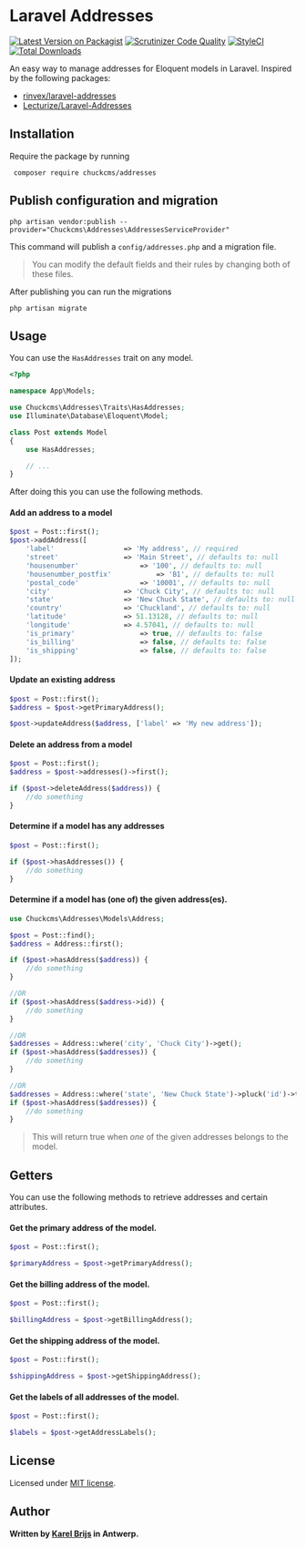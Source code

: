 # Laravel Addresses

[![Latest Version on Packagist](https://img.shields.io/packagist/v/chuckcms/addresses.svg?style=flat-square)](https://packagist.org/packages/chuckcms/addresses)
[![Scrutinizer Code Quality](https://scrutinizer-ci.com/g/chuckcms/addresses/badges/quality-score.png?b=main)](https://scrutinizer-ci.com/g/chuckcms/addresses/?branch=main)
[![StyleCI](https://github.styleci.io/repos/403383360/shield?branch=main)](https://github.styleci.io/repos/403383360?branch=main)
[![Total Downloads](https://img.shields.io/packagist/dt/chuckcms/addresses.svg?style=flat-square)](https://packagist.org/packages/spatie/laravel-permission)

An easy way to manage addresses for Eloquent models in Laravel.
Inspired by the following packages:
- [rinvex/laravel-addresses](https://github.com/rinvex/laravel-addresses)
- [Lecturize/Laravel-Addresses](https://github.com/Lecturize/Laravel-Addresses)

## Installation

Require the package by running

``` composer require chuckcms/addresses```

## Publish configuration and migration
``` php artisan vendor:publish --provider="Chuckcms\Addresses\AddressesServiceProvider" ```

This command will publish a ```config/addresses.php``` and a migration file.

> You can modify the default fields and their rules by changing both of these files.

After publishing you can run the migrations

``` php artisan migrate ```

## Usage

You can use the ```HasAddresses``` trait on any model.

```php
<?php

namespace App\Models;

use Chuckcms\Addresses\Traits\HasAddresses;
use Illuminate\Database\Eloquent\Model;

class Post extends Model
{
    use HasAddresses;

    // ...
} 
```

After doing this you can use the following methods.

#### Add an address to a model

```php
$post = Post::first();
$post->addAddress([
	'label' 				=> 'My address', // required
	'street' 				=> 'Main Street', // defaults to: null
	'housenumber' 				=> '100', // defaults to: null
	'housenumber_postfix' 			=> 'B1', // defaults to: null
	'postal_code'				=> '10001', // defaults to: null
	'city'					=> 'Chuck City', // defaults to: null
	'state'					=> 'New Chuck State', // defaults to: null
	'country'				=> 'Chuckland', // defaults to: null
	'latitude'				=> 51.13128, // defaults to: null
	'longitude'				=> 4.57041, // defaults to: null
	'is_primary'				=> true, // defaults to: false
	'is_billing'				=> false, // defaults to: false
	'is_shipping'				=> false, // defaults to: false
]);
```

#### Update an existing address

```php
$post = Post::first();
$address = $post->getPrimaryAddress();

$post->updateAddress($address, ['label' => 'My new address']);
```

#### Delete an address from a model

```php
$post = Post::first();
$address = $post->addresses()->first();

if ($post->deleteAddress($address)) {
	//do something
}
```

#### Determine if a model has any addresses

```php
$post = Post::first();

if ($post->hasAddresses()) {
	//do something
}
```

#### Determine if a model has (one of) the given address(es).

```php
use Chuckcms\Addresses\Models\Address;

$post = Post::find();
$address = Address::first();

if ($post->hasAddress($address)) {
	//do something
}

//OR
if ($post->hasAddress($address->id)) {
	//do something
}

//OR
$addresses = Address::where('city', 'Chuck City')->get();
if ($post->hasAddress($addresses)) {
	//do something
}

//OR
$addresses = Address::where('state', 'New Chuck State')->pluck('id')->toArray();
if ($post->hasAddress($addresses)) {
	//do something
}
```
> This will return true when *one* of the given addresses belongs to the model.

## Getters

You can use the following methods to retrieve addresses and certain attributes.

#### Get the primary address of the model.

```php
$post = Post::first();

$primaryAddress = $post->getPrimaryAddress();
```

#### Get the billing address of the model.

```php
$post = Post::first();

$billingAddress = $post->getBillingAddress();
```

#### Get the shipping address of the model.

```php
$post = Post::first();

$shippingAddress = $post->getShippingAddress();
```

#### Get the labels of all addresses of the model.

```php
$post = Post::first();

$labels = $post->getAddressLabels();
```

## License

Licensed under [MIT license](http://opensource.org/licenses/MIT).

## Author

**Written by [Karel Brijs](https://twitter.com/karelbrijs) in Antwerp.**